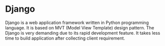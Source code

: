 # Django
Django is a web application framework written in Python programming language. It is based on MVT (Model View Template) design pattern. The Django is very demanding due to its rapid development feature. It takes less time to build application after collecting client requirement.
